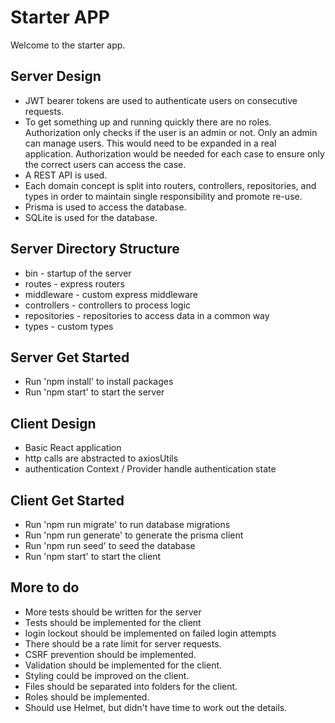 # Starter APP
Welcome to the starter app.

## Server Design 
- JWT bearer tokens are used to authenticate users on consecutive requests.  
- To get something up and running quickly there are no roles. Authorization only checks if the user is an admin or not. Only an admin can manage users. This would need to be expanded in a real application. Authorization would be needed for each case to ensure only the correct users can access the case.  
- A REST API is used.  
- Each domain concept is split into routers, controllers, repositories, and types in order to maintain single responsibility and promote re-use.
- Prisma is used to access the database.
- SQLite is used for the database.

## Server Directory Structure
- bin - startup of the server  
- routes - express routers  
- middleware - custom express middleware  
- controllers - controllers to process logic  
- repositories - repositories to access data in a common way  
- types - custom types  

## Server Get Started
- Run 'npm install' to install packages  
- Run 'npm start' to start the server  

## Client Design 
- Basic React application
- http calls are abstracted to axiosUtils
- authentication Context / Provider handle authentication state

## Client Get Started
- Run 'npm run migrate' to run database migrations
- Run 'npm run generate' to generate the prisma client
- Run 'npm run seed' to seed the database
- Run 'npm start' to start the client 

## More to do
- More tests should be written for the server
- Tests should be implemented for the client
- login lockout should be implemented on failed login attempts
- There should be a rate limit for server requests.
- CSRF prevention should be implemented.
- Validation should be implemented for the client.
- Styling could be improved on the client.
- Files should be separated into folders for the client.
- Roles should be implemented.
- Should use Helmet, but didn't have time to work out the details.

